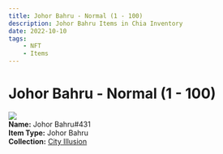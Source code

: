 ```yaml
---
title: Johor Bahru - Normal (1 - 100)
description: Johor Bahru Items in Chia Inventory
date: 2022-10-10
tags:
    - NFT
    - Items
---
```


# Johor Bahru - Normal (1 - 100)
<div class="item_thumbnail">
<img loading="lazy" src="https://cubyfw2ysudiegigunwzgwmiwkzmhmjo5ceq2onm7w4sxxfb3y.arweave.net/FQOC21iVBoIZBqNtk1mIsrLDsS_7oiQ05rP25K9yh3o"><br/>
<div><strong>Name:</strong> Johor Bahru#431</div>
<div><strong>Item Type:</strong> Johor Bahru</div>
<div><strong>Collection:</strong> <a href="https://www.spacescan.io/xch/nft/collection/col1lend2dcn558km4wcwta4xnkfv3xpcmlp9kyt0m909emvfxechlyqdl5ndg">City Illusion</a></div>
</div>

